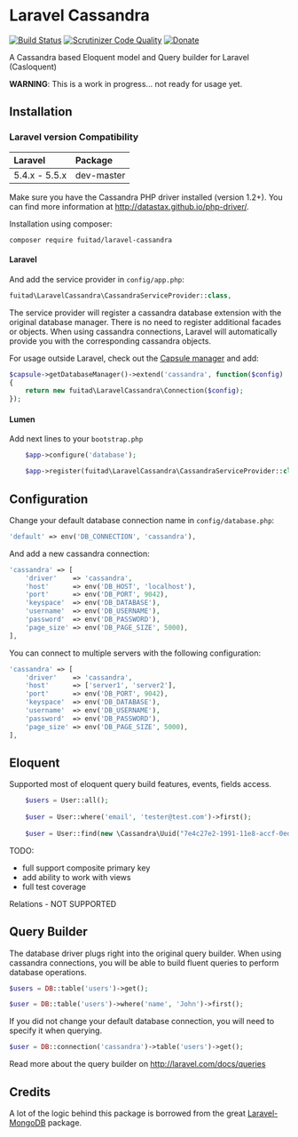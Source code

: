 Laravel Cassandra
===============

[![Build Status](https://scrutinizer-ci.com/g/Fuitad/laravel-cassandra/badges/build.png?b=master)](https://scrutinizer-ci.com/g/Fuitad/laravel-cassandra/build-status/master) [![Scrutinizer Code Quality](https://scrutinizer-ci.com/g/Fuitad/laravel-cassandra/badges/quality-score.png?b=master)](https://scrutinizer-ci.com/g/Fuitad/laravel-cassandra/?branch=master) [![Donate](https://img.shields.io/badge/donate-paypal-blue.svg)](https://www.paypal.me/fuitad)

A Cassandra based Eloquent model and Query builder for Laravel (Casloquent)

**WARNING**: This is a work in progress... not ready for usage yet.

Installation
------------

### Laravel version Compatibility

 Laravel  | Package
:---------|:----------
 5.4.x - 5.5.x   | dev-master

Make sure you have the Cassandra PHP driver installed (version 1.2+). You can find more information at http://datastax.github.io/php-driver/.

Installation using composer:

```
composer require fuitad/laravel-cassandra
```
#### Laravel
And add the service provider in `config/app.php`:

```php
fuitad\LaravelCassandra\CassandraServiceProvider::class,
```

The service provider will register a cassandra database extension with the original database manager. There is no need to register additional facades or objects. When using cassandra connections, Laravel will automatically provide you with the corresponding cassandra objects.

For usage outside Laravel, check out the [Capsule manager](https://github.com/illuminate/database/blob/master/README.md) and add:

```php
$capsule->getDatabaseManager()->extend('cassandra', function($config)
{
    return new fuitad\LaravelCassandra\Connection($config);
});
```
#### Lumen

Add next lines to your `bootstrap.php`

```php
    $app->configure('database');
```

```php
    $app->register(fuitad\LaravelCassandra\CassandraServiceProvider::class);
```

Configuration
-------------

Change your default database connection name in `config/database.php`:

```php
'default' => env('DB_CONNECTION', 'cassandra'),
```

And add a new cassandra connection:

```php
'cassandra' => [
    'driver'    => 'cassandra',
    'host'      => env('DB_HOST', 'localhost'),
    'port'      => env('DB_PORT', 9042),
    'keyspace'  => env('DB_DATABASE'),
    'username'  => env('DB_USERNAME'),
    'password'  => env('DB_PASSWORD'),
    'page_size' => env('DB_PAGE_SIZE', 5000),
],
```

You can connect to multiple servers with the following configuration:

```php
'cassandra' => [
    'driver'    => 'cassandra',
    'host'      => ['server1', 'server2'],
    'port'      => env('DB_PORT', 9042),
    'keyspace'  => env('DB_DATABASE'),
    'username'  => env('DB_USERNAME'),
    'password'  => env('DB_PASSWORD'),
    'page_size' => env('DB_PAGE_SIZE', 5000),
],
```


Eloquent
--------
Supported most of eloquent query build features, events, fields access.

```php
    $users = User::all();
    
    $user = User::where('email', 'tester@test.com')->first();
    
    $user = User::find(new \Cassandra\Uuid("7e4c27e2-1991-11e8-accf-0ed5f89f718b"))
```

TODO:
- full support composite primary key
- add ability to work with views
- full test coverage

Relations - NOT SUPPORTED

Query Builder
-------------

The database driver plugs right into the original query builder. When using cassandra connections, you will be able to build fluent queries to perform database operations.

```php
$users = DB::table('users')->get();

$user = DB::table('users')->where('name', 'John')->first();
```

If you did not change your default database connection, you will need to specify it when querying.

```php
$user = DB::connection('cassandra')->table('users')->get();
```

Read more about the query builder on http://laravel.com/docs/queries

Credits
---------

A lot of the logic behind this package is borrowed from the great [Laravel-MongoDB](https://github.com/jenssegers/) package.
